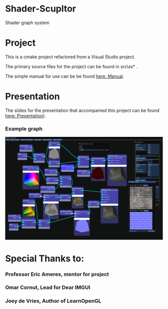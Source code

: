 # Shader-Scupltor
Shader graph system

# Project

This is a cmake project refactored from a Visual Studio project.

The primary source files for the project can be found in src\ss\* .

The simple manual for use can be be found [here: Manual](https://github.com/APeculiarCamber/shader-scupltor/blob/main/GA%20Shader%20Graph%20Sourcer%20User%20Manual.pdf).

# Presentation

The slides for the presentation that accompanied this project can be found [here: Presentation](https://github.com/APeculiarCamber/shader-scupltor/blob/main/Shader%20Project%20Presentation-1.pdf)).

### Example graph
![Example Brick Graph!](/present_images/brick_graph.png "Brick Graph")

# Special Thanks to:

### Professor Eric Ameres, mentor for project

### Omar Cornut, Lead for Dear IMGUI

### Joey de Vries, Author of LearnOpenGL



